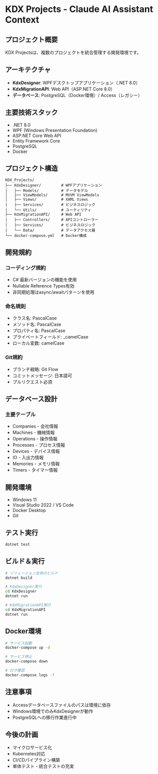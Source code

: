 # KDX Projects - Claude AI Assistant Context

## プロジェクト概要
KDX Projectsは、複数のプロジェクトを統合管理する開発環境です。

## アーキテクチャ
- **KdxDesigner**: WPFデスクトップアプリケーション（.NET 8.0）
- **KdxMigrationAPI**: Web API（ASP.NET Core 8.0）
- **データベース**: PostgreSQL（Docker環境）/ Access（レガシー）

## 主要技術スタック
- .NET 8.0
- WPF (Windows Presentation Foundation)
- ASP.NET Core Web API
- Entity Framework Core
- PostgreSQL
- Docker

## プロジェクト構造
```
KDX_Projects/
├── KdxDesigner/         # WPFアプリケーション
│   ├── Models/          # データモデル
│   ├── ViewModels/      # MVVM ViewModels
│   ├── Views/           # XAML Views
│   ├── Services/        # ビジネスロジック
│   └── Utils/           # ユーティリティ
├── KdxMigrationAPI/     # Web API
│   ├── Controllers/     # APIコントローラー
│   ├── Services/        # ビジネスロジック
│   └── Data/            # データアクセス層
└── docker-compose.yml   # Docker構成

```

## 開発規約

### コーディング規約
- C# 最新バージョンの機能を使用
- Nullable Reference Types有効
- 非同期処理はasync/awaitパターンを使用

### 命名規則
- クラス名: PascalCase
- メソッド名: PascalCase
- プロパティ名: PascalCase
- プライベートフィールド: _camelCase
- ローカル変数: camelCase

### Git規約
- ブランチ戦略: Git Flow
- コミットメッセージ: 日本語可
- プルリクエスト必須

## データベース設計

### 主要テーブル
- Companies - 会社情報
- Machines - 機械情報
- Operations - 操作情報
- Processes - プロセス情報
- Devices - デバイス情報
- IO - 入出力情報
- Memories - メモリ情報
- Timers - タイマー情報

## 開発環境
- Windows 11
- Visual Studio 2022 / VS Code
- Docker Desktop
- Git

## テスト実行
```bash
dotnet test
```

## ビルド＆実行
```bash
# ソリューション全体のビルド
dotnet build

# KdxDesigner実行
cd KdxDesigner
dotnet run

# KdxMigrationAPI実行
cd KdxMigrationAPI
dotnet run
```

## Docker環境
```bash
# サービス起動
docker-compose up -d

# サービス停止
docker-compose down

# ログ確認
docker-compose logs -f
```

## 注意事項
- Accessデータベースファイルのパスは環境に依存
- Windows環境でのみKdxDesignerが動作
- PostgreSQLへの移行作業進行中

## 今後の計画
- マイクロサービス化
- Kubernetes対応
- CI/CDパイプライン構築
- 単体テスト・統合テストの充実